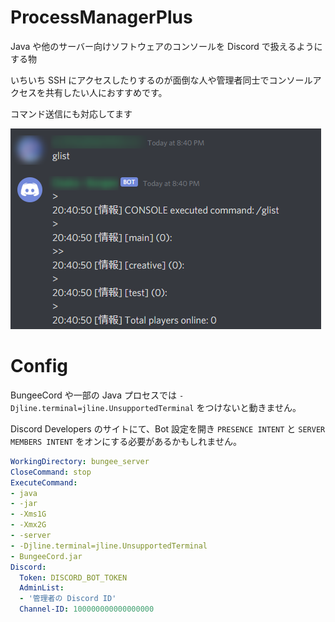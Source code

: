# ProcessManagerPlus
Java や他のサーバー向けソフトウェアのコンソールを Discord で扱えるようにする物

いちいち SSH にアクセスしたりするのが面倒な人や管理者同士でコンソールアクセスを共有したい人におすすめです。

コマンド送信にも対応してます

![console](/images/console.png)

# Config
BungeeCord や一部の Java プロセスでは `-Djline.terminal=jline.UnsupportedTerminal` をつけないと動きません。

Discord Developers のサイトにて、Bot 設定を開き `PRESENCE INTENT` と `SERVER MEMBERS INTENT` をオンにする必要があるかもしれません。

```Yaml
WorkingDirectory: bungee_server
CloseCommand: stop
ExecuteCommand:
- java
- -jar
- -Xms1G
- -Xmx2G
- -server
- -Djline.terminal=jline.UnsupportedTerminal
- BungeeCord.jar
Discord:
  Token: DISCORD_BOT_TOKEN
  AdminList:
  - '管理者の Discord ID'
  Channel-ID: 100000000000000000
```
